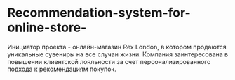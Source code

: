 # Recommendation-system-for-online-store-
Инициатор проекта - онлайн-магазин Rex London, в котором продаются уникальные сувениры на все случаи жизни. Компания заинтересована в повышении клиентской лояльности за счет персонализированного подхода к рекомендациям покупок.
